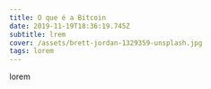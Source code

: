 ```yaml
---
title: O que é a Bitcoin
date: 2019-11-19T18:36:19.745Z
subtitle: lrem
cover: /assets/brett-jordan-1329359-unsplash.jpg
tags: lorem
---
```

lorem
